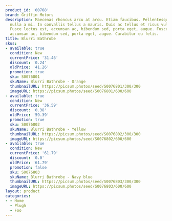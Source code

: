 ```yaml
---
product_id: '00768'
brand: Griffin Motors
description: Maecenas rhoncus arcu at arcu. Etiam faucibus. Pellentesque malesuada
  nulla a mi. In convallis tellus a mauris. Duis ac tellus et risus vulputate vehicula.
  Fusce lectus est, accumsan ac, bibendum sed, porta eget, augue. Fusce lectus est,
  accumsan ac, bibendum sed, porta eget, augue. Curabitur eu felis.
title: Blurri Bathrobe
skus:
- available: true
  condition: New
  currentPrice: '31.46'
  discount: '0.24'
  oldPrice: '41.26'
  promotion: true
  sku: S0076801
  skuName: Blurri Bathrobe - Orange
  thumbnailURL: https://picsum.photos/seed/S0076801/300/300
  imageURL: https://picsum.photos/seed/S0076801/600/600
- available: true
  condition: New
  currentPrice: '36.59'
  discount: '0.38'
  oldPrice: '59.39'
  promotion: true
  sku: S0076802
  skuName: Blurri Bathrobe - Yellow
  thumbnailURL: https://picsum.photos/seed/S0076802/300/300
  imageURL: https://picsum.photos/seed/S0076802/600/600
- available: true
  condition: New
  currentPrice: '61.79'
  discount: '0.0'
  oldPrice: '61.79'
  promotion: false
  sku: S0076803
  skuName: Blurri Bathrobe - Navy blue
  thumbnailURL: https://picsum.photos/seed/S0076803/300/300
  imageURL: https://picsum.photos/seed/S0076803/600/600
layout: product
categories:
- - Home
  - Plugh
  - Foo
---
```

